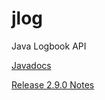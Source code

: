 # jlog
Java Logbook API


[Javadocs](https://jeffersonlab.github.io/jlog/)

[Release 2.9.0 Notes](https://jeffersonlab.github.io/jlog/release-notes.html)
